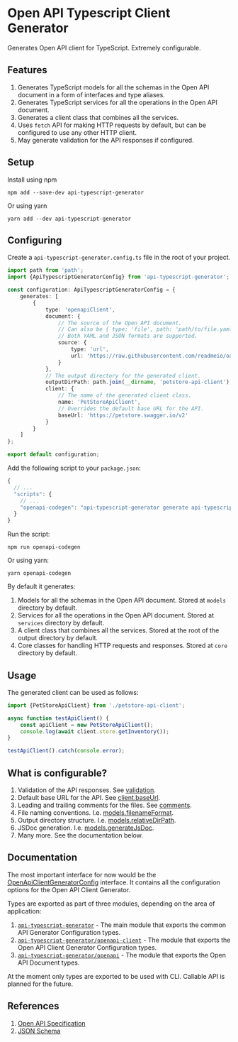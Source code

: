 # Open API Typescript Client Generator

Generates Open API client for TypeScript. Extremely configurable.

## Features

1. Generates TypeScript models for all the schemas in the Open API document in a form of interfaces and type aliases.
2. Generates TypeScript services for all the operations in the Open API document.
3. Generates a client class that combines all the services.
4. Uses `fetch` API for making HTTP requests by default, but can be configured to use any other HTTP client.
5. May generate validation for the API responses if configured.

## Setup

Install using npm

```shell
npm add --save-dev api-typescript-generator 
```

Or using yarn

```shell
yarn add --dev api-typescript-generator
```

## Configuring

Create a `api-typescript-generator.config.ts` file in the root of your project.

```ts
import path from 'path';
import {ApiTypescriptGeneratorConfig} from 'api-typescript-generator';

const configuration: ApiTypescriptGeneratorConfig = {
    generates: [
        {
            type: 'openapiClient',
            document: {
                // The source of the Open API document.
                // Can also be { type: 'file', path: 'path/to/file.yaml' }
                // Both YAML and JSON formats are supported.
                source: {
                    type: 'url',
                    url: 'https://raw.githubusercontent.com/readmeio/oas-examples/main/3.1/yaml/petstore.yaml'
                }
            },
            // The output directory for the generated client.
            outputDirPath: path.join(__dirname, 'petstore-api-client'),
            client: {
                // The name of the generated client class.
                name: 'PetStoreApiClient',
                // Overrides the default base URL for the API.
                baseUrl: 'https://petstore.swagger.io/v2'
            }
        }
    ]
};

export default configuration;
```

Add the following script to your `package.json`:

```js
{
  // ...
  "scripts": {
    // ...
    "openapi-codegen": "api-typescript-generator generate api-typescript-generator.config.ts"
  }
}
```

Run the script:

```shell
npm run openapi-codegen
```

Or using yarn:

```shell
yarn openapi-codegen
```

By default it generates:

1. Models for all the schemas in the Open API document. Stored at `models` directory by default.
2. Services for all the operations in the Open API document. Stored at `services` directory by default.
3. A client class that combines all the services. Stored at the root of the output directory by default.
4. Core classes for handling HTTP requests and responses. Stored at `core` directory by default.

## Usage

The generated client can be used as follows:

```ts
import {PetStoreApiClient} from './petstore-api-client';

async function testApiClient() {
    const apiClient = new PetStoreApiClient();
    console.log(await client.store.getInventory());
}

testApiClient().catch(console.error);
```

## What is configurable?

1. Validation of the API responses. See [validation](docs/interfaces/openapi_client.OpenApiClientGeneratorConfig.md#validation).
2. Default base URL for the API. See [client.baseUrl](docs/interfaces/openapi_client.OpenApiClientGeneratorConfigClient.md#baseUrl).
3. Leading and trailing comments for the files. See [comments](docs/interfaces/openapi_client.OpenApiClientGeneratorConfigComments.md).
4. File naming conventions. I.e. [models.filenameFormat](docs/interfaces/openapi_client.OpenApiClientGeneratorConfigModels.md#filenameFormat).
5. Output directory structure. I.e. [models.relativeDirPath](docs/interfaces/openapi_client.OpenApiClientGeneratorConfigModels.md#relativeDirPath).
6. JSDoc generation. I.e. [models.generateJsDoc](docs/interfaces/openapi_client.OpenApiClientGeneratorConfigModels.md#generateJsDoc).
7. Many more. See the documentation below.

## Documentation

The most important interface for now would be the [OpenApiClientGeneratorConfig](docs/interfaces/openapi_client.OpenApiClientGeneratorConfig.md) interface. It contains all the configuration options for the Open API Client Generator.

Types are exported as part of three modules, depending on the area of application:

1. [`api-typescript-generator`](docs/modules/index.md) - The main module that exports the common API Generator Configuration types.
2. [`api-typescript-generator/openapi-client`](docs/modules/openapi_client.md) - The module that exports the Open API Client Generator Configuration types.
3. [`api-typescript-generator/openapi`](docs/modules/openapi.md) - The module that exports the Open API Document types.

At the moment only types are exported to be used with CLI. Callable API is planned for the future.

## References

1. [Open API Specification](https://swagger.io/specification/)
2. [JSON Schema](https://json-schema.org/)
